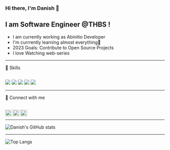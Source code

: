 

### Hi there, I'm Danish 👋

## I am Software Engineer @THBS !
- I am currently working as Abinitio Developer
- I'm currrently learning almost everything🤣
- 2023 Goals: Contribute to Open Source Projects
- I love Watching web-series

---
🚀 Skills </br>
##
![](https://img.shields.io/badge/HTML5-E34F26?style=for-the-badge&logo=html5&logoColor=white)
![](https://img.shields.io/badge/CSS3-1572B6?style=for-the-badge&logo=css3&logoColor=white)
![](https://img.shields.io/badge/Java-ED8B00?style=for-the-badge&logo=java&logoColor=white)
![](https://img.shields.io/badge/Spring-6DB33F?style=for-the-badge&logo=spring&logoColor=white)
![](https://img.shields.io/badge/MySQL-00000F?style=for-the-badge&logo=mysql&logoColor=white)

---
🤝 Connect with me
##


<a href="https://www.linkedin.com/in/mohammad-danish-alauddin-196746166"><img align="left" src="https://raw.githubusercontent.com/danish078600/danish078600/main/images/linkedin.svg" alt="Danish | LinkedIn" width="21px"/></a>
<a href="https://www.instagram.com/_faateh/"><img align="left" src="https://raw.githubusercontent.com/danish078600/danish078600/main/images/instagram.svg" alt="Danish | Instagram" width="21px"/></a>
<a href="https://twitter.com/danish_alauddin"><img align="left" src="https://raw.githubusercontent.com/danish078600/danish078600/main/images/twitter.svg" alt="Danish | twitter" width="21px"/></a>


</br>

---

![Danish's GitHub stats](https://github-readme-stats.vercel.app/api?username=danish078600&show_icons=true&theme=merko)

---
![Top Langs](https://github-readme-stats.vercel.app/api/top-langs/?username=danish078600&layout=compact)
